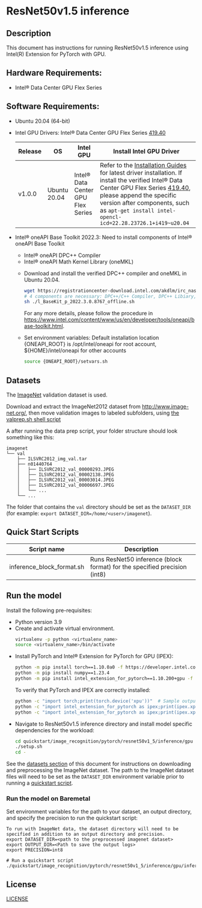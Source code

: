 <!--- 0. Title -->
# ResNet50v1.5 inference

<!-- 10. Description -->
## Description

This document has instructions for running ResNet50v1.5 inference using
Intel(R) Extension for PyTorch with GPU.

<!--- 20. GPU Setup -->
## Hardware Requirements:
- Intel® Data Center GPU Flex Series

## Software Requirements:
- Ubuntu 20.04 (64-bit)
- Intel GPU Drivers: Intel® Data Center GPU Flex Series [419.40](https://dgpu-docs.intel.com/releases/stable_419_40_20220914.html)

  |Release|OS|Intel GPU|Install Intel GPU Driver|
    |-|-|-|-|
    |v1.0.0|Ubuntu 20.04|Intel® Data Center GPU Flex Series| Refer to the [Installation Guides](https://dgpu-docs.intel.com/installation-guides/ubuntu/ubuntu-focal-dc.html) for latest driver installation. If install the verified Intel® Data Center GPU Flex Series [419.40](https://dgpu-docs.intel.com/releases/stable_419_40_20220914.html), please append the specific version after components, such as `apt-get install intel-opencl-icd=22.28.23726.1+i419~u20.04`|

- Intel® oneAPI Base Toolkit 2022.3: Need to install components of Intel® oneAPI Base Toolkit
  - Intel® oneAPI DPC++ Compiler
  - Intel® oneAPI Math Kernel Library (oneMKL)
  * Download and install the verified DPC++ compiler and oneMKL in Ubuntu 20.04.

    ```bash
    wget https://registrationcenter-download.intel.com/akdlm/irc_nas/18852/l_BaseKit_p_2022.3.0.8767_offline.sh
    # 4 components are necessary: DPC++/C++ Compiler, DPC++ Libiary, Threading Building Blocks and oneMKL
    sh ./l_BaseKit_p_2022.3.0.8767_offline.sh
    ```
    For any more details, please follow the procedure in https://www.intel.com/content/www/us/en/developer/tools/oneapi/base-toolkit.html.

  - Set environment variables: 
    Default installation location {ONEAPI_ROOT} is /opt/intel/oneapi for root account, ${HOME}/intel/oneapi for other accounts
    ```bash
    source {ONEAPI_ROOT}/setvars.sh
    ```


<!--- 30. Datasets -->
## Datasets

The [ImageNet](http://www.image-net.org/) validation dataset is used.

Download and extract the ImageNet2012 dataset from http://www.image-net.org/,
then move validation images to labeled subfolders, using
[the valprep.sh shell script](https://raw.githubusercontent.com/soumith/imagenetloader.torch/master/valprep.sh)

A after running the data prep script, your folder structure should look something like this:

```
imagenet
└── val
    ├── ILSVRC2012_img_val.tar
    ├── n01440764
    │   ├── ILSVRC2012_val_00000293.JPEG
    │   ├── ILSVRC2012_val_00002138.JPEG
    │   ├── ILSVRC2012_val_00003014.JPEG
    │   ├── ILSVRC2012_val_00006697.JPEG
    │   └── ...
    └── ...
```
The folder that contains the `val` directory should be set as the
`DATASET_DIR`
(for example: `export DATASET_DIR=/home/<user>/imagenet`).

<!--- 40. Quick Start Scripts -->
## Quick Start Scripts

| Script name | Description |
|-------------|-------------|
| inference_block_format.sh | Runs ResNet50 inference (block format) for the specified precision (int8) |

<!--- 50. Baremetal -->
## Run the model
Install the following pre-requisites:
* Python version 3.9
* Create and activate virtual environment.
  ```bash
  virtualenv -p python <virtualenv_name>
  source <virtualenv_name>/bin/activate
  ```
* Install PyTorch and Intel® Extension for PyTorch for GPU (IPEX):
  ```bash
  python -m pip install torch==1.10.0a0 -f https://developer.intel.com/ipex-whl-stable-xpu
  python -m pip install numpy==1.23.4
  python -m pip install intel_extension_for_pytorch==1.10.200+gpu -f https://developer.intel.com/ipex-whl-stable-xpu
  ```
  To verify that PyTorch and IPEX are correctly installed:
  ```bash
  python -c "import torch;print(torch.device('xpu'))"  # Sample output: "xpu"
  python -c "import intel_extension_for_pytorch as ipex;print(ipex.xpu.is_available())"  #Sample output True
  python -c "import intel_extension_for_pytorch as ipex;print(ipex.xpu.has_onemkl())"  # Sample output: True
  ```
* Navigate to ResNet50v1.5 inference directory and install model specific dependencies for the workload:
  ```bash
  cd quickstart/image_recognition/pytorch/resnet50v1_5/inference/gpu
  ./setup.sh
  cd -
  ```

See the [datasets section](#datasets) of this document for instructions on
downloading and preprocessing the ImageNet dataset. The path to the ImageNet
dataset files will need to be set as the `DATASET_DIR` environment variable
prior to running a [quickstart script](#quick-start-scripts).

### Run the model on Baremetal
Set environment variables for the path to your dataset, an output directory, and specify the precision to run the quickstart script:
```
To run with ImageNet data, the dataset directory will need to be specified in addition to an output directory and precision.
export DATASET_DIR=<path to the preprocessed imagenet dataset>
export OUTPUT_DIR=<Path to save the output logs>
export PRECISION=int8

# Run a quickstart script
./quickstart/image_recognition/pytorch/resnet50v1_5/inference/gpu/inference_block_format.sh
```

<!--- 80. License -->
## License

[LICENSE](/LICENSE)

